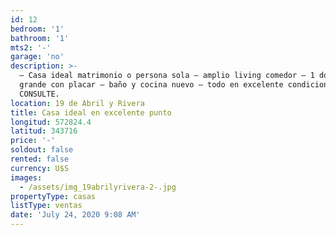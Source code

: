 ```yaml
---
id: 12
bedroom: '1'
bathroom: '1'
mts2: '-'
garage: 'no'
description: >-
  – Casa ideal matrimonio o persona sola – amplio living comedor – 1 dormitorio
  grande con placar – baño y cocina nuevo – todo en excelente condiciones
  CONSULTE.
location: 19 de Abril y Rivera
title: Casa ideal en excelente punto
longitud: 572824.4
latitud: 343716
price: '-'
soldout: false
rented: false
currency: U$S
images:
  - /assets/img_19abrilyrivera-2-.jpg
propertyType: casas
listType: ventas
date: 'July 24, 2020 9:08 AM'
---
```


